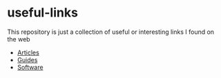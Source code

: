# useful-links

This repository is just a collection of useful or interesting links I found on the web

- [Articles](https://github.com/ziriuz84/useful-links/blob/main/articles.md)
- [Guides](https://github.com/ziriuz84/useful-links/blob/main/articles.md)
- [Software](https://github.com/ziriuz84/useful-links/blob/main/software.md)

